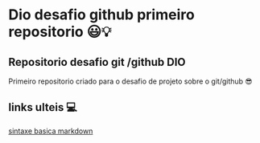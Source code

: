 # Dio desafio github primeiro repositorio 😃💡
## Repositorio desafio git /github DIO  

Primeiro repositorio criado para o desafio de projeto sobre o git/github 😎

## links  ulteis 💻
[sintaxe basica markdown](https://www.markdownguide.org/basic-syntax/)









